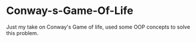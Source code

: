 # Conway-s-Game-Of-Life
Just my take on Conway's Game of life, used some OOP concepts to solve this problem.
